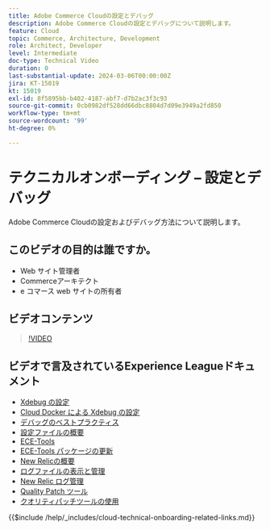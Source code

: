 ```yaml
---
title: Adobe Commerce Cloudの設定とデバッグ
description: Adobe Commerce Cloudの設定とデバッグについて説明します。
feature: Cloud
topic: Commerce, Architecture, Development
role: Architect, Developer
level: Intermediate
doc-type: Technical Video
duration: 0
last-substantial-update: 2024-03-06T00:00:00Z
jira: KT-15019
kt: 15019
exl-id: 8f5895bb-b402-4187-abf7-d7b2ac3f3c93
source-git-commit: 0cb0982df528dd66dbc8804d7d09e3949a2fd850
workflow-type: tm+mt
source-wordcount: '99'
ht-degree: 0%

---
```


# テクニカルオンボーディング – 設定とデバッグ

Adobe Commerce Cloudの設定およびデバッグ方法について説明します。

## このビデオの目的は誰ですか。

- Web サイト管理者
- Commerceアーキテクト
- e コマース web サイトの所有者

## ビデオコンテンツ

>[!VIDEO](https://video.tv.adobe.com/v/3427709?learn=on)

## ビデオで言及されているExperience Leagueドキュメント

- [Xdebug の設定 ](https://experienceleague.adobe.com/docs/commerce-cloud-service/user-guide/develop/test/debug.html)
- [Cloud Docker による Xdebug の設定 ](https://developer.adobe.com/commerce/cloud-tools/docker/test/configure-xdebug/)
- [ デバッグのベストプラクティス ](https://experienceleague.adobe.com/docs/commerce-operations/implementation-playbook/best-practices/development/debugging.html)
- [ 設定ファイルの概要 ](https://experienceleague.adobe.com/docs/commerce-cloud-service/user-guide/configure/overview.html)
- [ECE-Tools](https://experienceleague.adobe.com/docs/commerce-cloud-service/user-guide/dev-tools/ece-tools/package-overview.html)
- [ECE-Tools パッケージの更新 ](https://experienceleague.adobe.com/docs/commerce-cloud-service/user-guide/dev-tools/ece-tools/update-package.html)
- [New Relicの概要 ](https://experienceleague.adobe.com/docs/commerce-cloud-service/user-guide/monitor/new-relic/new-relic-service.html)
- [ ログファイルの表示と管理 ](https://experienceleague.adobe.com/docs/commerce-cloud-service/user-guide/develop/test/log-locations.html)
- [New Relic ログ管理 ](https://experienceleague.adobe.com/docs/commerce-cloud-service/user-guide/monitor/new-relic/log-management.html)
- [Quality Patch ツール ](https://experienceleague.adobe.com/tools/commerce-quality-patches/index.html)
- [ クオリティパッチツールの使用 ](https://experienceleague.adobe.com/docs/commerce-operations/tools/quality-patches-tool/usage.html)

{{$include /help/_includes/cloud-technical-onboarding-related-links.md}}
